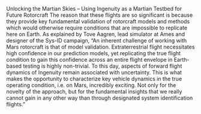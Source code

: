 Unlocking the Martian Skies – Using Ingenuity as a Martian Testbed for Future Rotorcraft 
 The reason that these flights are so significant is because they provide key fundamental validation of rotorcraft models and methods which would otherwise require conditions that are impossible to replicate here on Earth. As explained by Tove Aagren, lead simulator at Ames and designer of the Sys-ID campaign, “An inherent challenge of working with Mars rotorcraft is that of model validation. Extraterrestrial flight necessitates high confidence in our prediction models, yet replicating the true flight condition to gain this confidence across an entire flight envelope in Earth-based testing is highly non-trivial. To this day, aspects of forward flight dynamics of Ingenuity remain associated with uncertainty. This is what makes the opportunity to characterize key vehicle dynamics in the true operating condition, i.e. on Mars, incredibly exciting. Not only for the novelty of the approach, but for the fundamental insights that we really cannot gain in any other way than through designated system identification flights.”